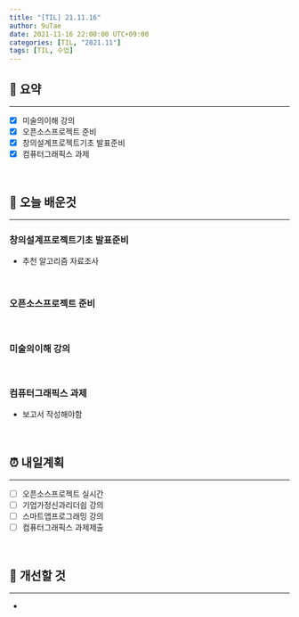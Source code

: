 ```yaml
---
title: "[TIL] 21.11.16"
author: 9uTae
date: 2021-11-16 22:00:00 UTC+09:00
categories: [TIL, "2021.11"]
tags: [TIL, 수업]
---
```


## 🏁 요약

---

- [x] 미술의이해 강의
- [x] 오픈소스프로젝트 준비
- [x] 창의설계프로젝트기초 발표준비
- [x] 컴퓨터그래픽스 과제

<br>

## 📑 오늘 배운것

---

### 창의설계프로젝트기초 발표준비

- 추천 알고리즘 자료조사

<br>

### 오픈소스프로젝트 준비

<br>

### 미술의이해 강의

<br>

### 컴퓨터그래픽스 과제

- 보고서 작성해야함

<br>

## ⏰ 내일계획

---

- [ ] 오픈소스프로젝트 실시간
- [ ] 기업가정신과리더쉽 강의
- [ ] 스마트앱프로그래밍 강의
- [ ] 컴퓨터그래픽스 과제제출

<br>

## 🧷 개선할 것

---

- 

<br>